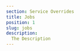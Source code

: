 ```yaml
---
section: Service Overrides
title: Jobs
position: 1
slug: jobs
description: 
  The Description
---
```

